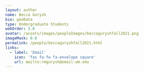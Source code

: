 ```yaml
---
layout: author
name: Becca Gurysh
bio: geoData
type: Undergraduate Students
webOrder: 5.0
avatar: /assets/images/peopleImages/beccaguryshfall2021.png
imageMask: 0.0
permalink: /people/beccaguryshfall2021.html 
links:
  - label: 'Email'
    icon: 'fas fa-fw fa-envelope square'
    url: mailto:rmgurysh@email.wm.edu
---
```


